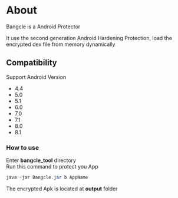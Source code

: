 
# About

Bangcle  is a Android Protector

It use  the  second generation Android Hardening Protection, load the encrypted dex file from memory dynamically

## Compatibility

Support Android Version  

- 4.4
- 5.0
- 5.1
- 6.0
- 7.0
- 7.1
- 8.0
- 8.1

### How to use

Enter **bangcle_tool** directory    
Run this command to protect you App

```java
java -jar Bangcle.jar b AppName
```

The encrypted Apk is located at **output** folder

